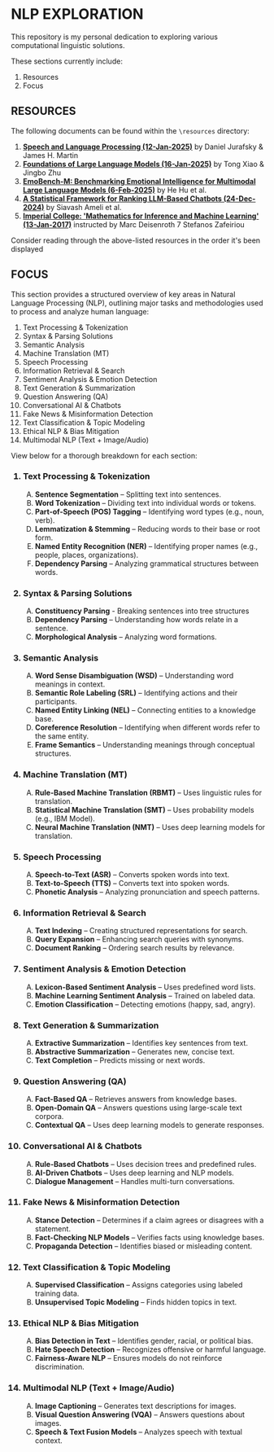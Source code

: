 # NLP EXPLORATION

This repository is my personal dedication to exploring various computational linguistic solutions.

These sections currently include:

<ol>
<li> Resources
<li> Focus 
</ol>

## RESOURCES

The following documents can be found within the <code>\resources</code> directory:

<ol>
<li> <a href="resources/Speech and Language Processing (12-Jan-2025) - Daniel Jurafsky & James H. Martin.pdf"><strong>Speech and Language Processing (12-Jan-2025)</strong></a> by Daniel Jurafsky & James H. Martin
<li> <a href="resources/Foundations of Large Language Models - (16-Jan-2025).pdf"><strong>Foundations of Large Language Models (16-Jan-2025)</strong></a> by Tong Xiao & Jingbo Zhu
<li> <a href="resources/EmoBench-M_Benchmarking_Emotional_Intelligence_for_Multimodal_Large_Language_Models - (6-Feb-2025).pdf"><strong>EmoBench-M: Benchmarking Emotional Intelligence for Multimodal Large Language Models (6-Feb-2025)</strong></a> by He Hu et al.
<li> <a href="resources/A_Statistical_Framework_for_Ranking_LLM-Based_Chatbots - (24-Dec-2024).pdf"><strong>A Statistical Framework for Ranking LLM-Based Chatbots (24-Dec-2024)</strong></a> by Siavash Ameli et al.
<li> <a href="resources/Mathematics_for_inference_ML - (13-Jan-2017).pdf"><strong>Imperial College: 'Mathematics for Inference and Machine Learning' (13-Jan-2017)</strong></a> instructed by Marc Deisenroth 7 Stefanos Zafeiriou
</ol>

Consider reading through the above-listed resources in the order it's been displayed

## FOCUS

This section provides a structured overview of key areas in Natural Language Processing (NLP), outlining major tasks and methodologies used to process and analyze human language:

<ol>
<li> Text Processing & Tokenization
<li> Syntax & Parsing Solutions
<li> Semantic Analysis
<li> Machine Translation (MT)
<li> Speech Processing
<li> Information Retrieval & Search
<li> Sentiment Analysis & Emotion Detection
<li> Text Generation & Summarization
<li> Question Answering (QA)
<li> Conversational AI & Chatbots
<li> Fake News & Misinformation Detection
<li> Text Classification & Topic Modeling
<li> Ethical NLP & Bias Mitigation
<li> Multimodal NLP (Text + Image/Audio)
</ol>


View below for a thorough breakdown for each section:

<ol type="1">

### <li> Text Processing & Tokenization

<ol type="A">
<li> <strong>Sentence Segmentation</strong> – Splitting text into sentences.
<li> <strong>Word Tokenization</strong> – Dividing text into individual words or tokens.
<li> <strong>Part-of-Speech (POS) Tagging</strong> – Identifying word types (e.g., noun, verb).
<li> <strong>Lemmatization & Stemming</strong> – Reducing words to their base or root form.
<li> <strong>Named Entity Recognition (NER)</strong> – Identifying proper names (e.g., people, places, organizations).
<li> <strong>Dependency Parsing</strong> – Analyzing grammatical structures between words.
</ol>

### <li> Syntax & Parsing Solutions

<ol type="A">
<li> <strong>Constituency Parsing</strong> - Breaking sentences into tree structures
<li> <strong>Dependency Parsing</strong> – Understanding how words relate in a sentence.
<li> <strong>Morphological Analysis</strong> – Analyzing word formations.
</ol>

### <li> Semantic Analysis

<ol type="A">
<li> <strong>Word Sense Disambiguation (WSD)</strong> – Understanding word meanings in context.
<li> <strong>Semantic Role Labeling (SRL)</strong> – Identifying actions and their participants.
<li> <strong>Named Entity Linking (NEL)</strong> – Connecting entities to a knowledge base.
<li> <strong>Coreference Resolution</strong> – Identifying when different words refer to the same entity.
<li> <strong>Frame Semantics</strong> – Understanding meanings through conceptual structures.
</ol>

### <li> Machine Translation (MT)

<ol type="A">
<li> <strong>Rule-Based Machine Translation (RBMT)</strong> – Uses linguistic rules for translation.
<li> <strong>Statistical Machine Translation (SMT)</strong> – Uses probability models (e.g., IBM Model).
<li> <strong>Neural Machine Translation (NMT)</strong> – Uses deep learning models for translation.
</ol>

### <li> Speech Processing

<ol type="A">
<li> <strong>Speech-to-Text (ASR)</strong> – Converts spoken words into text.
<li> <strong>Text-to-Speech (TTS)</strong> – Converts text into spoken words.
<li> <strong>Phonetic Analysis</strong> – Analyzing pronunciation and speech patterns.
</ol>

### <li> Information Retrieval & Search

<ol type="A">
<li> <strong>Text Indexing</strong> – Creating structured representations for search.
<li> <strong>Query Expansion</strong> – Enhancing search queries with synonyms.
<li> <strong>Document Ranking</strong> – Ordering search results by relevance.
</ol>

### <li> Sentiment Analysis & Emotion Detection

<ol type="A">
<li> <strong>Lexicon-Based Sentiment Analysis</strong> – Uses predefined word lists.
<li> <strong>Machine Learning Sentiment Analysis</strong> – Trained on labeled data.
<li> <strong>Emotion Classification</strong> – Detecting emotions (happy, sad, angry).
</ol>

### <li> Text Generation & Summarization

<ol type="A">
<li> <strong>Extractive Summarization</strong> – Identifies key sentences from text.
<li> <strong>Abstractive Summarization</strong> – Generates new, concise text.
<li> <strong>Text Completion</strong> – Predicts missing or next words.
</ol>

### <li> Question Answering (QA)

<ol type="A">
<li> <strong>Fact-Based QA</strong> – Retrieves answers from knowledge bases.
<li> <strong>Open-Domain QA</strong> – Answers questions using large-scale text corpora.
<li> <strong>Contextual QA</strong> – Uses deep learning models to generate responses.
</ol>

### <li> Conversational AI & Chatbots

<ol type="A">
<li> <strong>Rule-Based Chatbots</strong> – Uses decision trees and predefined rules.
<li> <strong>AI-Driven Chatbots</strong> – Uses deep learning and NLP models.
<li> <strong>Dialogue Management</strong> – Handles multi-turn conversations.
</ol>

### <li> Fake News & Misinformation Detection

<ol type="A">
<li> <strong>Stance Detection</strong> – Determines if a claim agrees or disagrees with a statement.
<li> <strong>Fact-Checking NLP Models</strong> – Verifies facts using knowledge bases.
<li> <strong>Propaganda Detection</strong> – Identifies biased or misleading content.
</ol>

### <li> Text Classification & Topic Modeling

<ol type="A">
<li> <strong>Supervised Classification</strong> – Assigns categories using labeled training data.
<li> <strong>Unsupervised Topic Modeling</strong> – Finds hidden topics in text.
</ol>

### <li> Ethical NLP & Bias Mitigation

<ol type="A">
<li> <strong>Bias Detection in Text</strong> – Identifies gender, racial, or political bias.
<li> <strong>Hate Speech Detection</strong> – Recognizes offensive or harmful language.
<li> <strong>Fairness-Aware NLP</strong> – Ensures models do not reinforce discrimination.
</ol>

### <li> Multimodal NLP (Text + Image/Audio)

<ol type="A">
<li> <strong>Image Captioning</strong> – Generates text descriptions for images.
<li> <strong>Visual Question Answering (VQA)</strong> – Answers questions about images.
<li> <strong>Speech & Text Fusion Models</strong> – Analyzes speech with textual context.
</ol>

</ol>